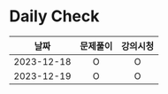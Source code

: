 # Daily Check

|날짜|문제풀이|강의시청|
|:-:|:-:|:-:|
|2023-12-18|O|O|
|2023-12-19|O|O|



<!-- 정답 및 해설 템플릿
<details>
<summary>정답 및 해설</summary>

> 정답: C
- (A) - You don't need to deploy an EC2 instance to host an API - Operational overhead
- (B) - Same as A
- (**C**) - Is the answer
- (D) - AWS Glue gets data from S3, not from API GW. AWS Glue could do ETL by itself, so don't need lambda. Non sense.

[Q77](https://www.examtopics.com/discussions/amazon/view/85740-exam-aws-certified-solutions-architect-associate-saa-c03/)
</details>

-->